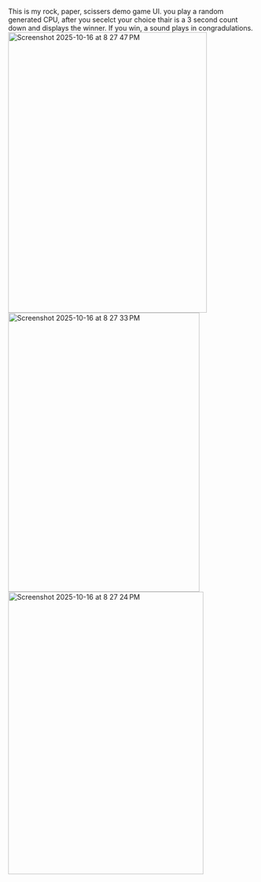 This is my rock, paper, scissers demo game UI. you play a random generated CPU, after you secelct your choice thair is a 3 second count down and displays the winner. If you win, a sound plays in congradulations.
<img width="404" height="571" alt="Screenshot 2025-10-16 at 8 27 47 PM" src="https://github.com/user-attachments/assets/4d8e79a5-a341-4f41-8c02-34c53705b129" />
<img width="389" height="568" alt="Screenshot 2025-10-16 at 8 27 33 PM" src="https://github.com/user-attachments/assets/7ab0c2ce-747b-4887-9968-79c1c2abb696" />
<img width="397" height="575" alt="Screenshot 2025-10-16 at 8 27 24 PM" src="https://github.com/user-attachments/assets/903cbe52-649a-4062-a755-b3d0c60af9d0" />
